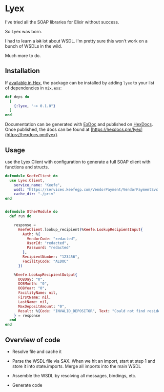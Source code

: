 # Lyex

I've tried all the SOAP libraries for Elixir without success.

So Lyex was born.

I had to learn a ~~bit~~ lot about WSDL. I'm pretty sure this won't work on a bunch of WSDLs in the wild.

Much more to do.

## Installation

If [available in Hex](https://hex.pm/docs/publish), the package can be installed
by adding `lyex` to your list of dependencies in `mix.exs`:

```elixir
def deps do
  [
    {:lyex, "~> 0.1.0"}
  ]
end
```

Documentation can be generated with [ExDoc](https://github.com/elixir-lang/ex_doc)
and published on [HexDocs](https://hexdocs.pm). Once published, the docs can
be found at [https://hexdocs.pm/lyex](https://hexdocs.pm/lyex).

## Usage

use the Lyex.Client with configuration to generate a full SOAP client with functions and structs.

```elixir
defmodule KeefeClient do
  use Lyex.Client,
    service_name: "Keefe",
    wsdl: "https://services.keefegp.com/VendorPayment/VendorPaymentSvc.svc?wsdl",
    cache_dir: "./priv"
end


defmodule OtherModule do
  def run do

    response =
      KeefeClient.lookup_recipient(%Keefe.LookupRecipientInput{
        Auth: %{
          VendorCode: "redacted",
          UserId: "redacted",
          Password: "redacted"
        },
        RecipientNumber: "123456",
        FacilityCode: "ALDOC"
      })

    %Keefe.LookupRecipientOutput{
      DOBDay: "0",
      DOBMonth: "0",
      DOBYear: "0",
      FacilityName: nil,
      FirstName: nil,
      LastName: nil,
      MaxDepositAmount: "0",
      Result: %{Code: "INVALID_DEPOSITOR", Text: "Could not find resident"}
    } = response
  end
end
```

## Overview of code

- Resolve file and cache it

- Parse the WSDL file via SAX. When we hit an import, start at step 1 and store it into state.imports. Merge all imports into the main WSDL

- Assemble the WSDL by resolving all messages, bindings, etc.

- Generate code
